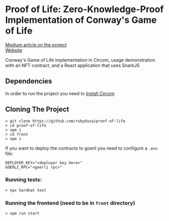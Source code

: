 # Proof of Life: Zero-Knowledge-Proof Implementation of Conway's Game of Life

[Medium article on the project](https://medium.com/coinmonks/proof-of-life-zero-knowledge-proof-implementation-of-conways-game-of-life-with-circom-and-6438521fb2b1) \
[Website](https://proof-of-life.netlify.app/)

Conway's Game of Life implementation in Circom, usage demonstration with an NFT contract, and a React application that uses SnarkJS

## Dependencies
In order to run the project you need to [Install Circom](https://docs.circom.io/getting-started/installation/)

## Cloning The Project

```
> git clone https://github.com/rubydusa/proof-of-life
> cd proof-of-life
> npm i
> cd front
> npm i
```
If you want to deploy the contracts to goerli you need to configure a `.env` file:
```
DEPLOYER_KEY="<deployer key here>"
GOERLI_RPC="<goerli rpc>"
```
### Running tests:
```
> npx hardhat test
```

### Running the frontend (need to be in `front` directory)
```
> npm run start
```